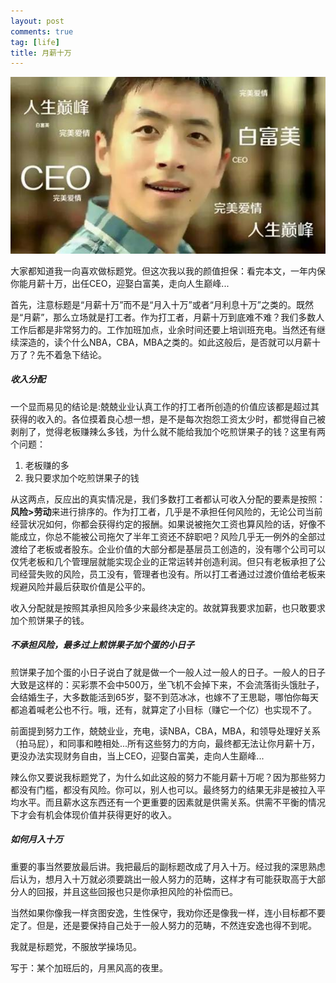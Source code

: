```yaml
---
layout: post
comments: true
tag: [life]
title: 月薪十万
---
```


![](../images/rsdf.jpg)

大家都知道我一向喜欢做标题党。但这次我以我的颜值担保：看完本文，一年内保你能月薪十万，出任CEO，迎娶白富美，走向人生巅峰...

首先，注意标题是“月薪十万”而不是“月入十万”或者“月利息十万”之类的。既然是“月薪”，那么立场就是打工者。作为打工者，月薪十万到底难不难？我们多数人工作后都是非常努力的。工作加班加点，业余时间还要上培训班充电。当然还有继续深造的，读个什么NBA，CBA，MBA之类的。如此这般后，是否就可以月薪十万了？先不着急下结论。

##### 收入分配

一个显而易见的结论是:兢兢业业认真工作的打工者所创造的价值应该都是超过其获得的收入的。各位摸着良心想一想，是不是每次抱怨工资太少时，都觉得自己被剥削了，觉得老板赚辣么多钱，为什么就不能给我加个吃煎饼果子的钱？这里有两个问题：

1. 老板赚的多
2. 我只要求加个吃煎饼果子的钱

从这两点，反应出的真实情况是，我们多数打工者都认可收入分配的要素是按照：**风险>劳动**来进行排序的。作为打工者，几乎是不承担任何风险的，无论公司当前经营状况如何，你都会获得约定的报酬。如果说被拖欠工资也算风险的话，好像不能成立，你总不能被公司拖欠了半年工资还不辞职吧？风险几乎无一例外的全部过渡给了老板或者股东。企业价值的大部分都是基层员工创造的，没有哪个公司可以仅凭老板和几个管理层就能实现企业的正常运转并创造利润。但只有老板承担了公司经营失败的风险，员工没有，管理者也没有。所以打工者通过过渡价值给老板来规避风险并最后获取价值是公平的。

收入分配就是按照其承担风险多少来最终决定的。故就算我要求加薪，也只敢要求加个煎饼果子的钱。

##### 不承担风险，最多过上煎饼果子加个蛋的小日子

煎饼果子加个蛋的小日子说白了就是做一个一般人过一般人的日子。一般人的日子大致是这样的：买彩票不会中500万，坐飞机不会掉下来，不会流落街头饿肚子，会结婚生子，大多数能活到65岁，娶不到范冰冰，也嫁不了王思聪，哪怕你每天都追着喊老公也不行。哦，还有，就算定了小目标（赚它一个亿）也实现不了。

前面提到努力工作，兢兢业业，充电，读NBA，CBA，MBA，和领导处理好关系（拍马屁），和同事和睦相处...所有这些努力的方向，最终都无法让你月薪十万，更没办法实现财务自由，当上CEO，迎娶白富美，走向人生巅峰...

辣么你又要说我标题党了，为什么如此这般的努力不能月薪十万呢？因为那些努力都没有门槛，都没有风险。你可以，别人也可以。最终努力的结果无非是被拉入平均水平。而且薪水这东西还有一个更重要的因素就是供需关系。供需不平衡的情况下才会有机会体现价值并获得更好的收入。

##### 如何月入十万

重要的事当然要放最后讲。我把最后的副标题改成了月入十万。经过我的深思熟虑后认为，想月入十万就必须要跳出一般人努力的范畴，这样才有可能获取高于大部分人的回报，并且这些回报也只是你承担风险的补偿而已。

当然如果你像我一样贪图安逸，生性保守，我劝你还是像我一样，连小目标都不要定了。但是，还是要保持自己处于一般人努力的范畴，不然连安逸也得不到呢。

我就是标题党，不服放学操场见。



写于：某个加班后的，月黑风高的夜里。